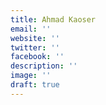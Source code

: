 ```yaml
---
title: Ahmad Kaoser
email: ''
website: ''
twitter: ''
facebook: ''
description: ''
image: ''
draft: true
---
```

